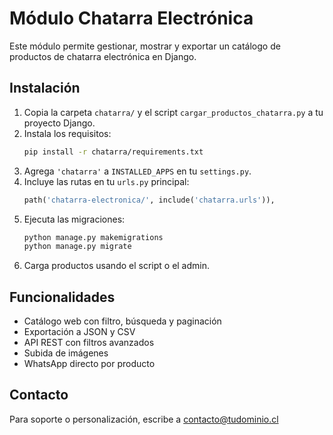 # Módulo Chatarra Electrónica

Este módulo permite gestionar, mostrar y exportar un catálogo de productos de chatarra electrónica en Django.

## Instalación
1. Copia la carpeta `chatarra/` y el script `cargar_productos_chatarra.py` a tu proyecto Django.
2. Instala los requisitos:
   ```bash
   pip install -r chatarra/requirements.txt
   ```
3. Agrega `'chatarra'` a `INSTALLED_APPS` en tu `settings.py`.
4. Incluye las rutas en tu `urls.py` principal:
   ```python
   path('chatarra-electronica/', include('chatarra.urls')),
   ```
5. Ejecuta las migraciones:
   ```bash
   python manage.py makemigrations
   python manage.py migrate
   ```
6. Carga productos usando el script o el admin.

## Funcionalidades
- Catálogo web con filtro, búsqueda y paginación
- Exportación a JSON y CSV
- API REST con filtros avanzados
- Subida de imágenes
- WhatsApp directo por producto

## Contacto
Para soporte o personalización, escribe a contacto@tudominio.cl
